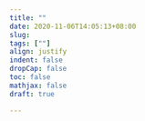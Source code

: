 ```yaml
---
title: ""
date: 2020-11-06T14:05:13+08:00
slug: 
tags: [""]
align: justify
indent: false
dropCap: false
toc: false
mathjax: false
draft: true

---
```



